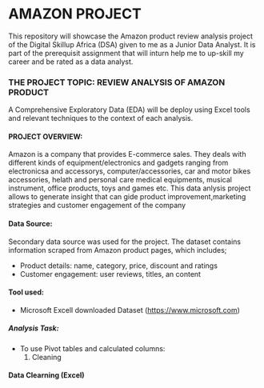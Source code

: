 # AMAZON PROJECT 
This repository will showcase the Amazon product review analysis project of the Digital Skillup Africa (DSA) given to me as a Junior Data Analyst. It is part of the prerequisit assignment that will inturn help me to up-skill my career and be rated as a data analyst.     

### THE PROJECT TOPIC: REVIEW ANALYSIS OF AMAZON PRODUCT
A Comprehensive Exploratory Data (EDA) will be deploy using Excel tools and relevant techniques to the context of each analysis.

#### PROJECT OVERVIEW:
Amazon is a company that provides E-commerce sales. They deals with different kinds of equipment/electronics and gadgets ranging from electronicsa and  accessorys, computer/accessories, car and motor bikes accessories, helath and personal care medical equipments, musical instrument, office products, toys and games etc. This data anlysis project allows to generate insight that can gide product improvement,marketing strategies and customer engagement of the company

#### Data Source:
Secondary data source was used for the project. The dataset contains information scraped from Amazon product pages, which includes;
* Product details: name, category, price, discount and ratings
* Customer engagement: user reviews, titles, an content

#### Tool used: 
- Microsoft Excell downloaded Dataset (https://www.microsoft.com)
#####  Analysis Task:
* To use Pivot tables and calculated columns:
  1. Cleaning 

#### Data Clearning (Excel)






